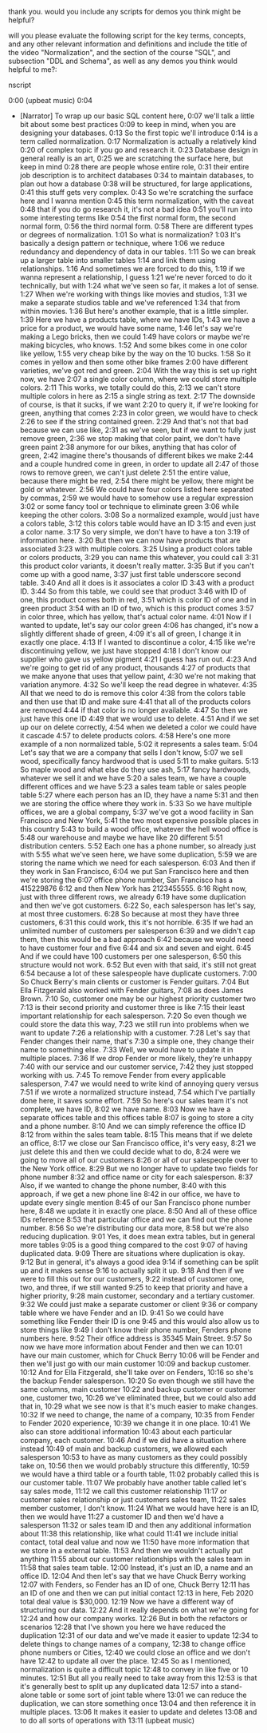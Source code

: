 thank you. would you include any scripts for demos you think might be helpful? 







will you please evaluate the following script for the key terms, concepts, and any other relevant information and definitions and include the title of the video "Normalization", and the section of the course "SQL", and subsection "DDL and Schema", as well as any demos you think would helpful to me?:


nscript


0:00
(upbeat music)
0:04
- [Narrator] To wrap up our basic SQL content here,
0:07
we'll talk a little bit about some best practices
0:09
to keep in mind, when you are designing your databases.
0:13
So the first topic we'll introduce
0:14
is a term called normalization.
0:17
Normalization is actually a relatively kind
0:20
of complex topic if you go and research it.
0:23
Database design in general really is an art,
0:25
we are scratching the surface here, but keep in mind
0:28
there are people whose entire role,
0:31
their entire job description is to architect databases
0:34
to maintain databases, to plan out how a database
0:38
will be structured, for large applications,
0:41
this stuff gets very complex.
0:43
So we're scratching the surface here and I wanna mention
0:45
this term normalization, with the caveat
0:48
that if you do go research it, it's not a bad idea
0:51
you'll run into some interesting terms like
0:54
the first normal form, the second normal form,
0:56
the third normal form.
0:58
There are different types or degrees of normalization.
1:01
So what is normalization?
1:03
It's basically a design pattern or technique, where
1:06
we reduce redundancy and dependency of data in our tables.
1:11
So we can break up a larger table into smaller tables
1:14
and link them using relationships.
1:16
And sometimes we are forced to do this,
1:19
if we wanna represent a relationship, I guess
1:21
we're never forced to do it technically, but with
1:24
what we've seen so far, it makes a lot of sense.
1:27
When we're working with things like movies and studios,
1:31
we make a separate studios table and we've referenced
1:34
that from within movies.
1:36
But here's another example, that is a little simpler.
1:39
Here we have a products table, where we have IDs,
1:43
we have a price for a product, we would have some name,
1:46
let's say we're making a Lego bricks, then we could
1:49
have colors or maybe we're making bicycles, who knows.
1:52
And some bikes come in one color like yellow,
1:55
very cheap bike by the way on the 10 bucks.
1:58
So it comes in yellow and then some other bike frames
2:00
have different varieties, we've got red and green.
2:04
With the way this is set up right now, we have
2:07
a single color column, where we could store multiple colors.
2:11
This works, we totally could do this,
2:13
we can't store multiple colors in here as
2:15
a single string as text.
2:17
The downside of course, is that it sucks, if we want
2:20
to query it, if we're looking for green, anything that comes
2:23
in color green, we would have to check
2:26
to see if the string contained green.
2:29
And that's not that bad because we can use like,
2:31
as we've seen, but if we want to fully just remove green,
2:36
we stop making that color paint, we don't have green paint
2:38
anymore for our bikes, anything that has color of green,
2:42
imagine there's thousands of different bikes we make
2:44
and a couple hundred come in green, in order to update all
2:47
of those rows to remove green, we can't just delete
2:51
the entire value, because there might be red,
2:54
there might be yellow, there might be gold or whatever.
2:56
We could have four colors listed here separated by commas,
2:59
we would have to somehow use a regular expression
3:02
or some fancy tool or technique to eliminate green
3:06
while keeping the other colors.
3:08
So a normalized example, would just have a colors table,
3:12
this colors table would have an ID
3:15
and even just a color name.
3:17
So very simple, we don't have to have a ton
3:19
of information here.
3:20
But then we can now have products that are associated
3:23
with multiple colors.
3:25
Using a product colors table or colors products,
3:29
you can name this whatever, you could call
3:31
this product color variants, it doesn't really matter.
3:35
But if you can't come up with a good name,
3:37
just first table underscore second table.
3:40
And all it does is it associates a color ID
3:43
with a product ID.
3:44
So from this table, we could see that product
3:46
with ID of one, this product comes both in red,
3:51
which is color ID of one and in green product
3:54
with an ID of two, which is this product comes
3:57
in color three, which has yellow, that's actual color name.
4:01
Now if I wanted to update, let's say our color green
4:06
has changed, it's now a slightly different shade of green,
4:09
it's all of green, I change it in exactly one place.
4:13
If I wanted to discontinue a color,
4:15
like we're discontinuing yellow, we just have stopped
4:18
I don't know our supplier who gave us yellow pigment
4:21
I guess has run out.
4:23
And we're going to get rid of any product, thousands
4:27
of products that we make anyone that uses that yellow paint,
4:30
we're not making that variation anymore.
4:32
So we'll keep the read degree in whatever.
4:35
All that we need to do is remove this color
4:38
from the colors table and then use that ID and make sure
4:41
that all of the products colors are removed
4:44
if that color is no longer available.
4:47
So then we just have this one ID
4:49
that we would use to delete.
4:51
And if we set up our on delete correctly,
4:54
when we deleted a color we could have it cascade
4:57
to delete products colors.
4:58
Here's one more example of a non normalized table,
5:02
it represents a sales team.
5:04
Let's say that we are a company that sells I don't know,
5:07
we sell wood, specifically fancy hardwood that is used
5:11
to make guitars.
5:13
So maple wood and what else do they use ash,
5:17
fancy hardwoods, whatever we sell it and we have
5:20
a sales team, we have a couple different offices and we have
5:23
a sales team table or sales people table
5:27
where each person has an ID, they have a name
5:31
and then we are storing the office where they work in.
5:33
So we have multiple offices, we are a global company,
5:37
we've got a wood facility in San Francisco and New York,
5:41
the two most expensive possible places in this country
5:43
to build a wood office, whatever the hell wood office is
5:48
our warehouse and maybe we have like 20 different
5:51
distribution centers.
5:52
Each one has a phone number, so already just with
5:55
what we've seen here, we have some duplication,
5:59
we are storing the name which we need for each salesperson.
6:03
And then if they work in San Francisco,
6:04
we put San Francisco here and then we're storing the
6:07
office phone number, San Francisco has a 415229876
6:12
and then New York has 2123455555.
6:16
Right now, just with three different rows, we already
6:19
have some duplication and then we've got customers.
6:22
So, each salesperson has let's say, at most three customers.
6:28
So because at most they have three customers,
6:31
this could work, this it's not horrible.
6:35
If we had an unlimited number of customers per salesperson
6:39
and we didn't cap them, then this would be a bad approach
6:42
because we would need to have customer four and five
6:44
and six and seven and eight.
6:45
And if we could have 100 customers per one salesperson,
6:50
this structure would not work.
6:52
But even with that said, it's still not great
6:54
because a lot of these salespeople have duplicate customers.
7:00
So Chuck Berry's main clients or customer is Fender guitars.
7:04
But Ella Fitzgerald also worked with Fender guitars,
7:08
as does James Brown.
7:10
So, customer one may be our highest priority customer two
7:13
is their second priority and customer three is like
7:15
their least important relationship for each salesperson.
7:20
So even though we could store the data this way,
7:23
we still run into problems when we want to update
7:26
a relationship with a customer.
7:28
Let's say that Fender changes their name, that's
7:30
a simple one, they change their name to something else.
7:33
Well, we would have to update it in multiple places.
7:36
If we drop Fender or more likely, they're unhappy
7:40
with our service and our customer service,
7:42
they just stopped working with us.
7:45
To remove Fender from every applicable salesperson,
7:47
we would need to write kind of annoying query versus
7:51
if we wrote a normalized structure instead,
7:54
which I've partially done here, it saves some effort.
7:59
So here's our sales team it's not complete, we have ID,
8:02
we have name.
8:03
Now we have a separate offices table and this offices table
8:07
is going to store a city and a phone number.
8:10
And we can simply reference the office ID
8:12
from within the sales team table.
8:15
This means that if we delete an office,
8:17
we close our San Francisco office, it's very easy,
8:21
we just delete this and then we could decide what to do,
8:24
were we going to move all of our customers
8:26
or all of our salespeople over to the New York office.
8:29
But we no longer have to update two fields for phone number
8:32
and office name or city for each salesperson.
8:37
Also, if we wanted to change the phone number,
8:40
with this approach, if we get a new phone line
8:42
in our office, we have to update every single mention
8:45
of our San Francisco phone number here,
8:48
we update it in exactly one place.
8:50
And all of these office IDs reference
8:53
that particular office and we can find out the phone number.
8:56
So we're distributing our data more,
8:58
but we're also reducing duplication.
9:01
Yes, it does mean extra tables, but in general more tables
9:05
is a good thing compared to the cost
9:07
of having duplicated data.
9:09
There are situations where duplication is okay.
9:12
But in general, it's always a good idea
9:14
if something can be split up and it makes sense
9:16
to actually split it up.
9:18
And then if we were to fill this out for our customers,
9:22
instead of customer one, two, and three, if we still wanted
9:25
to keep that priority and have a higher priority,
9:28
main customer, secondary and a tertiary customer.
9:32
We could just make a separate customer or client
9:36
or company table where we have Fender and an ID.
9:41
So we could have something like Fender their ID is one
9:45
and this would also allow us to store things like
9:49
I don't know their phone number, Fenders phone numbers here.
9:52
Their office address is 35345 Main Street.
9:57
So now we have more information about Fender and then we can
10:01
have our main customer, which for Chuck Berry
10:06
will be Fender and then we'll just go with our main customer
10:09
and backup customer.
10:12
And for Ella Fitzgerald, she'll take over on Fenders,
10:16
so she's the backup Fender salesperson.
10:20
So even though we still have the same columns, main customer
10:22
and backup customer or customer one, customer two,
10:26
we've eliminated three, but we could also add that in,
10:29
what we see now is that it's much easier to make changes.
10:32
If we need to change, the name of a company,
10:35
from Fender to Fender 2020 experience,
10:39
we change it in one place.
10:41
We also can store additional information
10:43
about each particular company, each customer.
10:46
And if we did have a situation where instead
10:49
of main and backup customers, we allowed each salesperson
10:53
to have as many customers as they could possibly take on,
10:56
then we would probably structure this differently,
10:59
we would have a third table or a fourth table,
11:02
probably called this is our customer table.
11:07
We probably have another table called let's say sales mode,
11:12
we call this customer relationship
11:17
or customer sales relationship or just customers sales team,
11:22
sales member customer, I don't know.
11:24
What we would have here is an ID, then we would have
11:27
a customer ID and then we'd have a salesperson
11:32
or sales team ID and then any additional information about
11:38
this relationship, like what could
11:41
we include initial contact, total deal value and now we
11:50
have more information that we store in a external table.
11:53
And then we wouldn't actually put anything
11:55
about our customer relationships with the sales team in
11:58
that sales team table.
12:00
Instead, it's just an ID, a name and an office ID.
12:04
And then let's say that we have Chuck Berry working
12:07
with Fenders, so Fender has an ID of one, Chuck Berry
12:11
has an ID of one and then we can put initial contact
12:13
in here, Feb 2020 total deal value is $30,000.
12:19
Now we have a different way of structuring our data.
12:22
And it really depends on what we're going for
12:24
and how our company works.
12:26
But in both the refactors or scenarios
12:28
that I've shown you here we have reduced the duplication
12:31
of our data and we've made it easier to update
12:34
to delete things to change names of a company,
12:38
to change office phone numbers or Cities,
12:40
we could close an office and we don't have
12:42
to update all over the place.
12:45
So as I mentioned, normalization is quite a difficult topic
12:48
to convey in like five or 10 minutes.
12:51
But all you really need to take away from this
12:53
is that it's generally best to split up any duplicated data
12:57
into a stand-alone table or some sort of joint table where
13:01
we can reduce the duplication, we can store something once
13:04
and then reference it in multiple places.
13:06
It makes it easier to update and deletes
13:08
and to do all sorts of operations with
13:11
(upbeat music)
